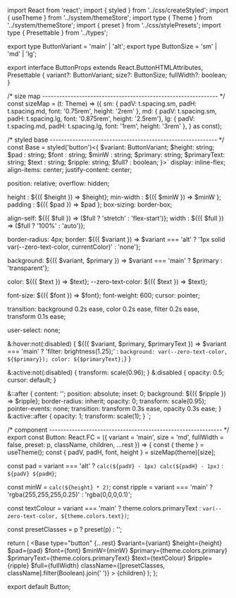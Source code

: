 import React from 'react';
import { styled } from '../css/createStyled';
import { useTheme } from '../system/themeStore';
import type { Theme } from '../system/themeStore';
import { preset } from '../css/stylePresets';
import type { Presettable } from '../types';

export type ButtonVariant = 'main' | 'alt';
export type ButtonSize    = 'sm'   | 'md'  | 'lg';

export interface ButtonProps
  extends React.ButtonHTMLAttributes<HTMLButtonElement>,
    Presettable {
  variant?: ButtonVariant;
  size?: ButtonSize;
  fullWidth?: boolean;
}

/* size map -------------------------------------------------------------- */
const sizeMap = (t: Theme) => ({
  sm: { padV: t.spacing.sm, padH: t.spacing.md, font: '0.75rem',  height: '2rem'  },
  md: { padV: t.spacing.sm, padH: t.spacing.lg, font: '0.875rem', height: '2.5rem'},
  lg: { padV: t.spacing.md, padH: t.spacing.lg, font: '1rem',     height: '3rem'  },
} as const);

/* styled base ----------------------------------------------------------- */
const Base = styled('button')<{
  $variant: ButtonVariant;
  $height: string;
  $pad   : string;
  $font  : string;
  $minW  : string;
  $primary: string;
  $primaryText: string;
  $text  : string;
  $ripple: string;
  $full? : boolean;
}>`
  display: inline-flex;
  align-items: center;
  justify-content: center;

  position: relative;
  overflow: hidden;

  height    : ${({ $height }) => $height};
  min-width : ${({ $minW  }) => $minW };
  padding   : ${({ $pad   }) => $pad };
  box-sizing: border-box;

  align-self: ${({ $full }) => ($full ? 'stretch' : 'flex-start')};
  width     : ${({ $full }) => ($full ? '100%'   : 'auto')};

  border-radius: 4px;
  border: ${({ $variant }) =>
    $variant === 'alt'
      ? '1px solid var(--zero-text-color, currentColor)'
      : 'none'};

  background: ${({ $variant, $primary }) =>
    $variant === 'main' ? $primary : 'transparent'};

  color: ${({ $text }) => $text};
  --zero-text-color: ${({ $text }) => $text};

  font-size: ${({ $font }) => $font};
  font-weight: 600;
  cursor: pointer;

  transition:
    background 0.2s ease,
    color      0.2s ease,
    filter     0.2s ease,
    transform  0.1s ease;

  user-select: none;

  &:hover:not(:disabled) {
    ${({ $variant, $primary, $primaryText }) =>
      $variant === 'main'
        ? 'filter: brightness(1.25);'
        : `
          background: var(--zero-text-color, ${$primary});
          color: ${$primaryText};
        `}
  }

  &:active:not(:disabled) { transform: scale(0.96); }
  &:disabled             { opacity: 0.5; cursor: default; }

  &::after {
    content: '';
    position: absolute;
    inset: 0;
    background: ${({ $ripple }) => $ripple};
    border-radius: inherit;
    opacity: 0;
    transform: scale(0.95);
    pointer-events: none;
    transition: transform 0.3s ease, opacity 0.3s ease;
  }
  &:active::after { opacity: 1; transform: scale(1); }
`;

/* component ------------------------------------------------------------- */
export const Button: React.FC<ButtonProps> = ({
  variant = 'main',
  size    = 'md',
  fullWidth = false,
  preset: p,
  className,
  children,
  ...rest
}) => {
  const { theme } = useTheme();
  const { padV, padH, font, height } = sizeMap(theme)[size];

  const pad   = variant === 'alt'
    ? `calc(${padV} - 1px) calc(${padH} - 1px)`
    : `${padV} ${padH}`;

  const minW  = `calc(${height} * 2)`;
  const ripple =
    variant === 'main'
      ? 'rgba(255,255,255,0.25)'
      : 'rgba(0,0,0,0.1)';

  const textColour =
    variant === 'main'
      ? theme.colors.primaryText
      : `var(--zero-text-color, ${theme.colors.text})`;

  const presetClasses = p ? preset(p) : '';

  return (
    <Base
      type="button"
      {...rest}
      $variant={variant}
      $height={height}
      $pad={pad}
      $font={font}
      $minW={minW}
      $primary={theme.colors.primary}
      $primaryText={theme.colors.primaryText}
      $text={textColour}
      $ripple={ripple}
      $full={fullWidth}
      className={[presetClasses, className].filter(Boolean).join(' ')}
    >
      {children}
    </Base>
  );
};

export default Button;
